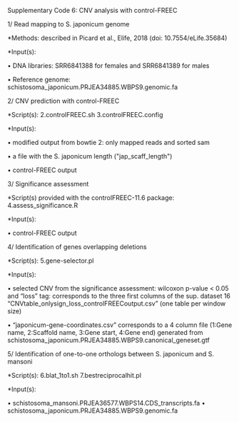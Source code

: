 Supplementary Code 6: CNV analysis with control-FREEC

1/ Read mapping to S. japonicum genome

*Methods: described in Picard et al., Elife, 2018 (doi: 10.7554/eLife.35684)

*Input(s):

•	DNA libraries: SRR6841388 for females and SRR6841389 for males

•	Reference genome: schistosoma_japonicum.PRJEA34885.WBPS9.genomic.fa

2/ CNV prediction with control-FREEC

*Script(s): 2.controlFREEC.sh 3.controlFREEC.config 

*Input(s):

•	modified output from bowtie 2: only mapped reads and sorted sam

•	a file with the S. japonicum length ("jap_scaff_length")

•	control-FREEC output

3/ Significance assessment

*Script(s) provided with the controlFREEC-11.6 package: 4.assess_significance.R 

*Input(s): 

•	control-FREEC output

4/ Identification of genes overlapping deletions

*Script(s): 5.gene-selector.pl 

*Input(s):

•	selected CNV from the significance assessment: wilcoxon p-value < 0.05 and “loss” tag: corresponds to the three first columns of the sup. dataset 16 “CNVtable_onlysign_loss_controlFREECoutput.csv” (one table per window size)

•	“japonicum-gene-coordinates.csv” corresponds to a 4 column file (1:Gene name, 2:Scaffold name, 3:Gene start, 4:Gene end) generated from schistosoma_japonicum.PRJEA34885.WBPS9.canonical_geneset.gtf

5/ Identification of one-to-one orthologs between S. japonicum and S. mansoni

*Script(s): 6.blat_1to1.sh 7.bestreciprocalhit.pl 

*Input(s):

•	schistosoma_mansoni.PRJEA36577.WBPS14.CDS_transcripts.fa
•	schistosoma_japonicum.PRJEA34885.WBPS9.genomic.fa

